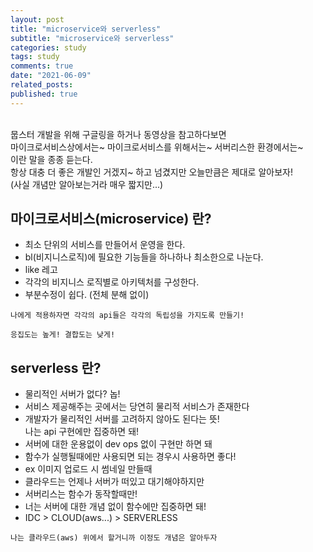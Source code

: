 ```yaml
---
layout: post
title: "microservice와 serverless"
subtitle: "microservice와 serverless"
categories: study
tags: study
comments: true
date: "2021-06-09"
related_posts:
published: true
---
```


<br>
뭅스터 개발을 위해 구글링을 하거나 동영상을 참고하다보면
<br>마이크로서비스상에서는~ 마이크로서비스를 위해서는~ 서버리스한 환경에서는~ <br>
이란 말을 종종 듣는다.<br>
항상 대충 더 좋은 개발인 거겠지~ 하고 넘겼지만 오늘만큼은 제대로 알아보자!<br>
(사실 개념만 알아보는거라 매우 짧지만...)

## 마이크로서비스(microservice) 란?

- 최소 단위의 서비스를 만들어서 운영을 한다.
- bl(비지니스로직)에 필요한 기능들을 하나하나 최소한으로 나눈다.
- like 레고
- 각각의 비지니스 로직별로 아키텍처를 구성한다.
- 부분수정이 쉽다. (전체 분해 없이)

`나에게 적용하자면 각각의 api들은 각각의 독립성을 가지도록 만들기!`
<br>

`응집도는 높게! 결합도는 낮게!`

## serverless 란?

- 물리적인 서버가 없다? 놉!
- 서비스 제공해주는 곳에서는 당연히 물리적 서비스가 존재한다
- 개발자가 물리적인 서버를 고려하지 않아도 된다는 뜻! <br>나는 api 구현에만 집중하면 돼!
- 서버에 대한 운용없이 dev ops 없이 구현만 하면 돼
- 함수가 실행될때에만 사용되면 되는 경우시 사용하면 좋다!
- ex 이미지 업로드 시 썸네일 만들때
- 클라우드는 언제나 서버가 떠있고 대기해야하지만
- 서버리스는 함수가 동작할때만!
- 너는 서버에 대한 개념 없이 함수에만 집중하면 돼!
- IDC > CLOUD(aws...) > SERVERLESS

`나는 클라우드(aws) 위에서 할거니까 이정도 개념은 알아두자`

